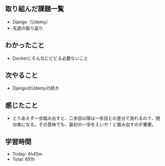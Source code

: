 ## 取り組んだ課題一覧
- Django（Udemy）
- 先週の振り返り
## わかったこと
- Dockerにそんなにビビる必要ないこと
## 次やること
- DjangoのUdemyの続き
## 感じたこと
- とりあえず一歩踏み出すと、二歩目以降は一歩目との差分で測れるので、随分楽になる。その意味でも、最初の一歩をえいや！と踏み出すのが重要。
## 学習時間
- Today: 4h45m
- Total: 651h
